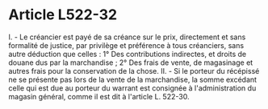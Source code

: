 # Article L522-32

I. - Le créancier est payé de sa créance sur le prix, directement et sans formalité de justice, par privilège et préférence à tous créanciers, sans autre déduction que celles :   1° Des contributions indirectes, et droits de douane dus par la marchandise ;   2° Des frais de vente, de magasinage et autres frais pour la conservation de la chose.   II. - Si le porteur du récépissé ne se présente pas lors de la vente de la marchandise, la somme excédant celle qui est due au porteur du warrant est consignée à l'administration du magasin général, comme il est dit à l'article L. 522-30.